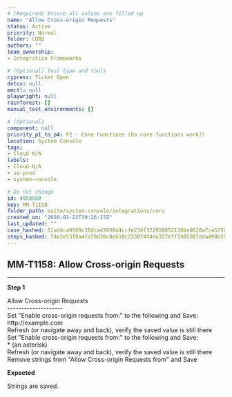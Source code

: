 ```yaml
---
# (Required) Ensure all values are filled up
name: "Allow Cross-origin Requests"
status: Active
priority: Normal
folder: CORS
authors: ""
team_ownership: 
- Integration Frameworks

# (Optional) Test type and tools
cypress: Ticket Open
detox: null
mmctl: null
playwright: null
rainforest: []
manual_test_environments: []

# (Optional)
component: null
priority_p1_to_p4: P2 - Core Functions (Do core functions work?)
location: System Console
tags: 
- Cloud N/A
labels: 
- Cloud-N/A
- se-prod
- system-console

# Do not change
id: 4058888
key: MM-T1158
folder_path: suite/system-console/integrations/cors
created_on: "2020-01-22T19:26:27Z"
last_updated: ""
case_hashed: 51ad4ca0509c30dca47898a4ccfe23df322938852136be8020a7ca57569b35af5cd8f438e024d9df2faad8b7817f048b
steps_hashed: 54e2e5319a4fa78d26c0eb10c2338f4f4da327eff1985087dda490b5937cb956c67357ab985bc1f0bf0aedb9cb1b2937
---
```


## MM-T1158: Allow Cross-origin Requests

---

**Step 1**

Allow Cross-origin Requests\
\--------------------\
Set "Enable cross-origin requests from:" to the following and Save:\
http\://example.com\
Refresh (or navigate away and back), verify the saved value is still there\
Set "Enable cross-origin requests from:" to the following and Save:\
\* (an asterisk)\
Refresh (or navigate away and back), verify the saved value is still there\
Remove strings from "Allow Cross-origin Requests from" and Save

**Expected**

Strings are saved.
